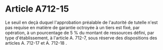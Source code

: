 # Article A712-15

<p>Le seuil en deçà duquel l'approbation préalable de l'autorité de tutelle n'est pas requise en matière de garantie octroyée à un tiers est fixé, par opération, à un pourcentage de 5 % du montant de ressources défini, par type d'établissement, à l'article A. 712-7, sous réserve des dispositions des articles  A. 712-17 et A. 712-18 .</p>